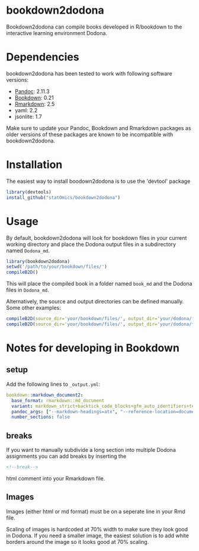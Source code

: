# bookdown2dodona
Bookdown2dodona can compile books developed in R/bookdown to the interactive learning environment Dodona.

# Dependencies
bookdown2dodona has been tested to work with following software versions:

- [Pandoc](https://pandoc.org/): 2.11.3
- [Bookdown](https://bookdown.org/): 0.21
- [Rmarkdown](https://rmarkdown.rstudio.com/): 2.5
- yaml: 2.2
- jsonlite: 1.7

Make sure to update your Pandoc, Bookdown and Rmarkdown packages as older versions of these packages are known to be incompatible with bookdown2dodona.

# Installation

The easiest way to install boodown2dodona is to use the 'devtool' package
``` r
library(devtools)
install_github("statOmics/bookdown2dodona")
```

# Usage

By default, bookdown2dodona will look for bookdown files in your current working directory and place the Dodona output files in a subdirectory named `Dodona_md`.

``` r
library(bookdown2dodona)
setwd('/path/to/your/bookdown/files/')
compileB2D()
```

This will place the compiled book in a folder named `book_md` and the Dodona files in `Dodona_md`.

Alternatively, the source and output directories can be defined manually.
Some other examples:
``` r
compileB2D(source_dir='your/bookdown/files/', output_dir='your/dodona/files/')
compileB2D(source_dir='your/bookdown/files/', output_dir='your/dodona/files/', language='en', split_level=3, continue_str="Continued")
```

# Notes for developing in Bookdown

## setup
Add the following lines to `_output.yml`:
``` yml
bookdown::markdown_document2:
  base_format: rmarkdown::md_document
  variant: markdown_strict+backtick_code_blocks+gfm_auto_identifiers+tex_math_souble_backslash+header_attributes
  pandoc_args: ["--markdown-headings=atx", "--reference-location=document", "--wrap=preserve"]
  number_sections: false
```

## breaks
If you want to manually subdivide a long section into multiple Dodona assignments you can add breaks by inserting the

``` html
<!--break-->
```

html comment into your Rmarkdown file.

## Images

Images (either html or md format) must be on a seperate line in your Rmd file.

Scaling of images is hardcoded at 70% width to make sure they look good in Dodona.
If you need a smaller image, the easiest solution is to add white borders around the image so it looks good at 70% scaling.

